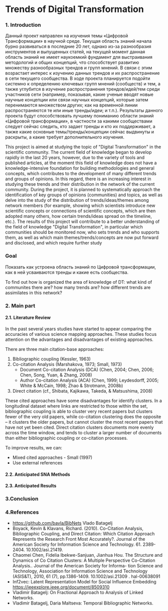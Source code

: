 # Trends of Digital Transformation

### 1. Introduction  
Данный проект направлен на изучения темы «Цифровой Трансформации» в научной среде. Текущая область знаний начала бурно развиваться в последние 20 лет,   однако из-за разнообразия инструментов и выпущенных статей, на текущей момент данная область знаний не имеет наукоемкий фундамент для выстраивания   методологий и общих концепций, что способствует развитию множеству разнообразных трендов и групп мнений. В связи с этим возрастает интерес к изучению   данных трендов и их распространение в сети текущего сообщества. В ходе проекта планируется подойти системно к определению ключевых групп мнений (сообществ)   и тем, а также углубится в изучение распространения трендов/идей/тем среди участников сети (например, показывая, какие ученые вводят новые научные концепции   или связи научных концепций, которые затем перенимаются множеством других; как на временной линии распространяются те или иные тренды/идеи; и т.п.).   Результаты данного проекта будут способствовать лучшему пониманию области знаний «Цифровой трансформации», в частности за какими сообществами   следует сейчас следить, кто задает тренды и кто их поддерживает, а также какие основные темы/тренды/концепции сейчас выдвинуты и раскрыты,   а какие требует дополнительного изучения.

This project is aimed at studying the topic of "Digital Transformation" in the scientific community. The current field of knowledge began to develop rapidly in the last 20 years, however, due to the variety of tools and published articles, at the moment this field of knowledge does not have a knowledge-intensive foundation for building methodologies and general concepts, which contributes to the development of many different trends and groups of opinions. In this regard, there is an increasing interest in studying these trends and their distribution in the network of the current community. During the project, it is planned to systematically approach the identification of key groups of opinions (communities) and topics, as well as delve into the study of the distribution of trends/ideas/themes among network members (for example, showing which scientists introduce new scientific concepts or connections of scientific concepts, which are then adopted many others, how certain trends/ideas spread on the timeline, etc.). The results of this project will contribute to a better understanding of the field of knowledge "Digital Transformation", in particular which communities should be monitored now, who sets trends and who supports them, as well as which main themes/trends/concepts are now put forward and disclosed, and which require further study

### Goal
Показать как устроена область знаний по Цифровой трансформации, как в ней усваиваются тренды и какие есть сообщества.

To find out how is organized the area of knowledge of DT: what kind of communites there are? how many trends are? how different trends are assimilates in this network?


### 2. Main part

#### 2.1. Literature Review

In the past several years studies have started to appear comparing the accuracies of various science mapping approaches. These studies focus attention on the advantages and disadvantages of existing approaches.

There are three main citation-base approaches:
1) Bibliographic coupling (Kessler, 1963)
2) Co-citation Analysis (Marshakova, 1973; Small, 1973)  
    - Document Co-citation Analysis (DCA) (Chen, 2004; Chen, 2006; Chen, Song, Yuan, & Zhang, 2008)
    - Author Co-citation Analysis (ACA) (Chen, 1999; Leydesdorff, 2005; White & McCain, 1998; Zhao & Strotmann, 2008b)
3) Direct citation (cf., Shibata, Kajikawa, Takeda, & Matsushima, 2008)

These cited approaches have some disadvantages for identify clusters. 
In a longitudinal dataset where links are restricted to those within the set, bibliographic coupling is able to cluster very recent papers but clusters fewer of the very old papers, while co-citation clustering does the opposite – it clusters the older papers, but cannot cluster the most recent papers that have not yet been cited. Direct citation clusters documents more evenly across the time window, and tends to cluster a larger number of documents than either bibliographic coupling or co-citation processes. 

To improve results, we can:
-	Mixed cited approaches - Small (1997)
-	Use external references
 


#### 2.2. Anticipated SNA Methods


#### 2.3. Anticipated Results



### 3.Conclusion

### 4.References 
- https://github.com/bavla/BibNets Vlado Batagelj
- Boyack, Kevin & Klavans, Richard. (2010). Co-Citation Analysis, Bibliographic Coupling, and Direct Citation: Which Citation Approach Represents the Research Front Most Accurately?. Journal of the American Society for Information Science and Technology. 61. 2389-2404. 10.1002/asi.21419. 
- Chaomei Chen, Fidelia Ibekwe-Sanjuan, Jianhua Hou. The Structure and Dynamics of Co Citation Clusters: A Multiple Perspective Co-Citation Analysis.. Journal of the American Society for Informa- tion Science and Technology, Association for Information Science and Technology (ASIS&T), 2010, 61 (7), pp.1386-1409. 10.1002/asi.21309 . hal-00638091
- Inf2vec: Latent Representation Model for Social Influence Embedding https://ieeexplore.ieee.org/document/8509310 
- Vladimir Batagelj: On Fractional Approach to Analysis of Linked Networks.
- Vladimir Batagelj, Daria Maltseva: Temporal Bibliographic Networks.
